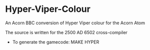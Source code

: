 # Hyper-Viper-Colour
An Acorn BBC conversion of Hyper Viper colour for the Acorn Atom

The source is written for the 2500 AD 6502 cross-compiler

* To generate the gamecode: MAKE HYPER
